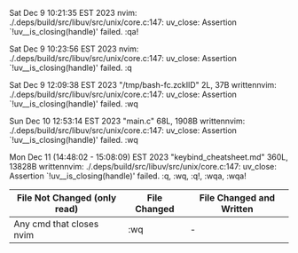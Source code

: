 Sat Dec  9 10:21:35 EST 2023
nvim: ./.deps/build/src/libuv/src/unix/core.c:147: uv_close: Assertion `!uv__is_closing(handle)' failed.
:qa!

Sat Dec  9 10:23:56 EST 2023
nvim: ./.deps/build/src/libuv/src/unix/core.c:147: uv_close: Assertion `!uv__is_closing(handle)' failed.
:q

Sat Dec  9 12:09:38 EST 2023
"/tmp/bash-fc.zckIlD" 2L, 37B writtennvim: ./.deps/build/src/libuv/src/unix/core.c:147: uv_close: Assertion `!uv__is_closing(handle)' failed.
:wq

Sun Dec 10 12:53:14 EST 2023
"main.c" 68L, 1908B writtennvim: ./.deps/build/src/libuv/src/unix/core.c:147: uv_close: Assertion `!uv__is_closing(handle)' failed.
:wq

Mon Dec 11 (14:48:02 - 15:08:09) EST 2023
"keybind_cheatsheet.md" 360L, 13828B writtennvim: ./.deps/build/src/libuv/src/unix/core.c:147: uv_close: Assertion `!uv__is_closing(handle)' failed.
:q, :wq, :q!, :wqa, :wqa!



| File Not Changed (only read) | File Changed | File Changed and Written |
|------------------------------|--------------|--------------------------|
|  Any cmd that closes nvim    |   :wq        |           -              |


